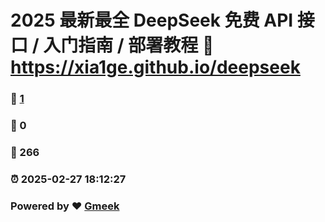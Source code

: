 # 2025 最新最全 DeepSeek 免费 API 接口 / 入门指南 / 部署教程 :link: https://xia1ge.github.io/deepseek 
### :page_facing_up: [1](https://xia1ge.github.io/deepseek/tag.html) 
### :speech_balloon: 0 
### :hibiscus: 266 
### :alarm_clock: 2025-02-27 18:12:27 
### Powered by :heart: [Gmeek](https://github.com/Meekdai/Gmeek)

